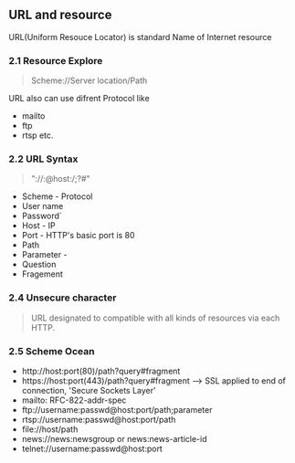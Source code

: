 ## URL and resource 

URL(Uniform Resouce Locator) is standard Name of Internet resource


### 2.1 Resource Explore

> Scheme://Server location/Path

URL also can use difrent Protocol like 
* mailto
* ftp
* rtsp etc.


### 2.2 URL Syntax 
> "<scheme>://<username>:<password>@host:<port>/<path>;<parameter>?<Question>#<fragement>"

* Scheme - Protocol
* User name
* Password`
* Host - IP
* Port - HTTP's basic port is 80
* Path
* Parameter - 
* Question
* Fragement

  
### 2.4 Unsecure character
  
  > URL designated to compatible with all kinds of resources via each HTTP.
  
  
### 2.5 Scheme Ocean
  
  
  * http://host:port(80)/path?query#fragment
  * https://host:port(443)/path?query#fragment --> SSL applied to end of connection, 'Secure Sockets Layer'
  * mailto: RFC-822-addr-spec
  * ftp://username:passwd@host:port/path;parameter
  * rtsp://username:passwd@host:port/path
  * file://host/path
  * news://news:newsgroup or news:news-article-id
  * telnet://username:passwd@host:port
  
  
  

